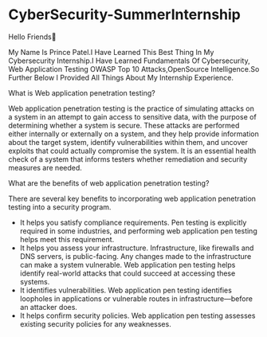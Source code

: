 # CyberSecurity-SummerInternship

Hello Friends👋

My Name Is Prince Patel.I Have Learned This Best Thing In My Cybersecurity Internship.I Have Learned Fundamentals Of Cybersecurity, Web Application Testing OWASP Top 10 Attacks,OpenSource Intelligence.So Further Below I Provided All Things About My Internship Experience. 

What is Web application penetration testing?

Web application penetration testing is the practice of simulating attacks on a system in an attempt to gain access to sensitive data, with the purpose of determining whether a system is secure. These attacks are performed either internally or externally on a system, and they help provide information about the target system, identify vulnerabilities within them, and uncover exploits that could actually compromise the system. It is an essential health check of a system that informs testers whether remediation and security measures are needed.

What are the benefits of web application penetration testing?

There are several key benefits to incorporating web application penetration testing into a security program.

- It helps you satisfy compliance requirements. Pen testing is explicitly required in some industries, and performing web application pen testing helps meet this requirement.
- It helps you assess your infrastructure. Infrastructure, like firewalls and DNS servers, is public-facing. Any changes made to the infrastructure can make a system vulnerable. Web application pen testing helps identify real-world attacks that could succeed at accessing these systems.
- It identifies vulnerabilities. Web application pen testing identifies loopholes in applications or vulnerable routes in infrastructure—before an attacker does.
- It helps confirm security policies. Web application pen testing assesses existing security policies for any weaknesses.

  

